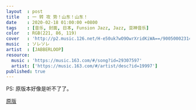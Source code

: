 ```yaml
---
layout  : post
title   : 一 转 攻 势！山东！山东！
date    : 2020-02-18 01:00:00 +0800
tags    : [音乐, 封面, 日本, Funsion Jazz, Jazz, 亚神音乐]
color   : RGB(221, 86, 119)
cover   : 'http://p2.music.126.net/H-e50uk7wO9OwrXridKiWA==/900500023148932.jpg'
music   : ソレソレ
artist  : [JABBERLOOP]
resource:
  music : 'https://music.163.com/#/song?id=29307597'
  artist: ['https://music.163.com/#/artist/desc?id=19997']
published: true
---
```


PS: 原版本好像是听不了了。

[原版](https://music.163.com/#/song?id=755131)
